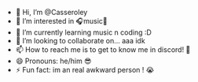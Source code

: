 - 👋 Hi, I’m @Casseroley
- 👀 I’m interested in 🎧music🎻
- 🌱 I’m currently learning music n coding :D
- 💞️ I’m looking to collaborate on... aaa idk
- 📫 How to reach me is to get to know me in discord! 🥳
- 😄 Pronouns: he/him 😎
- ⚡ Fun fact: im an real awkward person ! 😭

<!---
Casseroley/Casseroley is a ✨ special ✨ repository because its `README.md` (this file) appears on your GitHub profile.
You can click the Preview link to take a look at your changes.
--->
